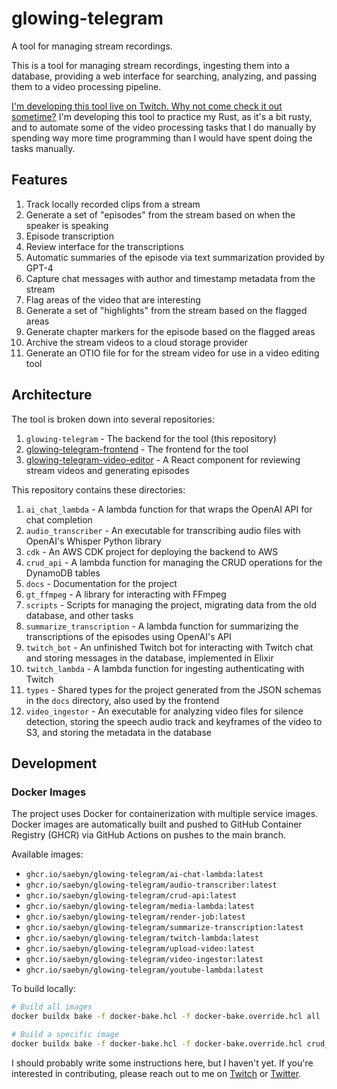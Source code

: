 # glowing-telegram

A tool for managing stream recordings.

This is a tool for managing stream recordings, ingesting them into a database, providing a web interface for searching, analyzing, and passing them to a video processing pipeline.

[I'm developing this tool live on Twitch. Why not come check it out sometime?](https://twitch.tv/saebyn) I'm developing this tool to practice my Rust, as it's a bit rusty, and to automate some of the video processing tasks that I do manually by spending way more time programming than I would have spent doing the tasks manually.

## Features

1. Track locally recorded clips from a stream
1. Generate a set of "episodes" from the stream based on when the speaker is speaking
1. Episode transcription
1. Review interface for the transcriptions
1. Automatic summaries of the episode via text summarization provided by GPT-4
1. Capture chat messages with author and timestamp metadata from the stream
1. Flag areas of the video that are interesting
1. Generate a set of "highlights" from the stream based on the flagged areas
1. Generate chapter markers for the episode based on the flagged areas
1. Archive the stream videos to a cloud storage provider
1. Generate an OTIO file for for the stream video for use in a video editing tool

## Architecture

The tool is broken down into several repositories:

1. `glowing-telegram` - The backend for the tool (this repository)
1. [glowing-telegram-frontend](https:://github.com/saebyn/glowing-telegram-frontend) - The frontend for the tool
1. [glowing-telegram-video-editor](https://github.com/saebyn/glowing-telegram-video-editor) - A React component for reviewing stream videos and generating episodes

This repository contains these directories:

1. `ai_chat_lambda` - A lambda function for that wraps the OpenAI API for chat completion
1. `audio_transcriber` - An executable for transcribing audio files with OpenAI's Whisper Python library
1. `cdk` - An AWS CDK project for deploying the backend to AWS
1. `crud_api` - A lambda function for managing the CRUD operations for the DynamoDB tables
1. `docs` - Documentation for the project
1. `gt_ffmpeg` - A library for interacting with FFmpeg
1. `scripts` - Scripts for managing the project, migrating data from the old database, and other tasks
1. `summarize_transcription` - A lambda function for summarizing the transcriptions of the episodes using OpenAI's API
1. `twitch_bot` - An unfinished Twitch bot for interacting with Twitch chat and storing messages in the database, implemented in Elixir
1. `twitch_lambda` - A lambda function for ingesting authenticating with Twitch
1. `types` - Shared types for the project generated from the JSON schemas in the `docs` directory, also used by the frontend
1. `video_ingestor` - An executable for analyzing video files for silence detection, storing the speech audio track and keyframes of the video to S3, and storing the metadata in the database

## Development

### Docker Images

The project uses Docker for containerization with multiple service images. Docker images are automatically built and pushed to GitHub Container Registry (GHCR) via GitHub Actions on pushes to the main branch.

Available images:
- `ghcr.io/saebyn/glowing-telegram/ai-chat-lambda:latest`
- `ghcr.io/saebyn/glowing-telegram/audio-transcriber:latest`
- `ghcr.io/saebyn/glowing-telegram/crud-api:latest`
- `ghcr.io/saebyn/glowing-telegram/media-lambda:latest`
- `ghcr.io/saebyn/glowing-telegram/render-job:latest`
- `ghcr.io/saebyn/glowing-telegram/summarize-transcription:latest`
- `ghcr.io/saebyn/glowing-telegram/twitch-lambda:latest`
- `ghcr.io/saebyn/glowing-telegram/upload-video:latest`
- `ghcr.io/saebyn/glowing-telegram/video-ingestor:latest`
- `ghcr.io/saebyn/glowing-telegram/youtube-lambda:latest`

To build locally:
```bash
# Build all images
docker buildx bake -f docker-bake.hcl -f docker-bake.override.hcl all

# Build a specific image
docker buildx bake -f docker-bake.hcl -f docker-bake.override.hcl crud_api
```

I should probably write some instructions here, but I haven't yet. If you're interested in contributing, please reach out to me on [Twitch](https://twitch.tv/saebyn) or [Twitter](https://twitter.com/saebyn).